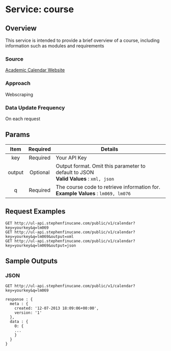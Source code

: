 # Service: course #

## Overview ##
This service is intended to provide a brief overview of a course, including 
information such as modules and requirements

### Source ###
[Academic Calendar Website][cr_src]

[cr_src]: http://www2.ul.ie/web/WWW/Services/Academic_Calendar "UL Academic Calendar Website"

### Approach ###
Webscraping

### Data Update Frequency ###
On each request

## Params ##

Item    | Required  | Details
:------:|:---------:|----------------------------------------------------------
key     | Required  | Your API Key
output  | Optional  | Output format. Omit this parameter to default to JSON <br> **Valid Values** : `xml, json`
q       | Required  | The course code to retrieve information for. <br> **Example Values** : `lm069, lm076`

## Request Examples ##

~~~~~~~~~~~~~
GET http://ul-api.stephenfinucane.com/public/v1/calendar?key=yourkey&q=lm069
GET http://ul-api.stephenfinucane.com/public/v1/calendar?key=yourkey&q=lm069&output=xml
GET http://ul-api.stephenfinucane.com/public/v1/calendar?key=yourkey&q=lm069&output=json
~~~~~~~~~~~~~

## Sample Outputs ##
### JSON ###

~~~~~~~~~~~~~
GET http://ul-api.stephenfinucane.com/public/v1/calendar?key=yourkey&q=lm069
~~~~~~~~~~~~~

~~~~~~~~~~~~~{.json}
response : {
  meta : {
    created: '12-07-2013 18:09:06+00:00',
    version: '1'
  },
  data : {
    0: {
    ...
    }
  }
}
~~~~~~~~~~~~~